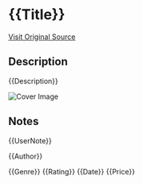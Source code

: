 # {{Title}}

[Visit Original Source]({{URL}})

## Description

{{Description}}

![Cover Image]({{Cover}})

## Notes

{{UserNote}} 


{{Author}}



{{Genre}}
{{Rating}}
{{Date}}
{{Price}}
    